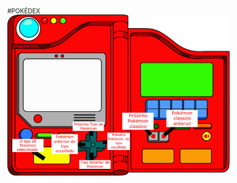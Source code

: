 #POKÉDEX
![imagem pokedex](https://github.com/Vinimd/pokedex/blob/master/assets/imagens/img_help.png)
